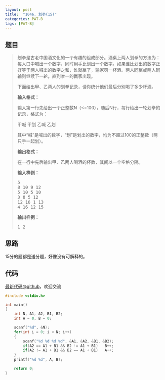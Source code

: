 ```yaml
---
layout: post
title:  "1046. 划拳(15)"
categories: PAT-B
tags: [PAT-B]
---
```


## 题目

> <div id="problemContent">
> <p>
> 划拳是古老中国酒文化的一个有趣的组成部分。酒桌上两人划拳的方法为：每人口中喊出一个数字，同时用手比划出一个数字。如果谁比划出的数字正好等于两人喊出的数字之和，谁就赢了，输家罚一杯酒。两人同赢或两人同输则继续下一轮，直到唯一的赢家出现。
> </p>
> <p>下面给出甲、乙两人的划拳记录，请你统计他们最后分别喝了多少杯酒。</p>
> <p><b>
> 输入格式：
> </b></p>
> <p>
> 输入第一行先给出一个正整数N（&lt;=100），随后N行，每行给出一轮划拳的记录，格式为：</p>
> <p>甲喊 甲划 乙喊 乙划</p>
> <p>其中“喊”是喊出的数字，“划”是划出的数字，均为不超过100的正整数（两只手一起划）。
> </p>
> <p><b>
> 输出格式：
> </b></p>
> <p>
> 在一行中先后输出甲、乙两人喝酒的杯数，其间以一个空格分隔。</p>
> <b>输入样例：</b><pre>
> 5
> 8 10 9 12
> 5 10 5 10
> 3 8 5 12
> 12 18 1 13
> 4 16 12 15
> </pre>
> <b>输出样例：</b><pre>
> 1 2
> </pre>
> </div>

## 思路

15分的题都是送分题，好像没有可解释的。

## 代码

[最新代码@github](https://github.com/OliverLew/PAT/blob/master/PATBasic/1046.c)，欢迎交流
```c
#include <stdio.h>

int main()
{
    int N, A1, A2, B1, B2;
    int A = 0, B = 0;

    scanf("%d", &N);
    for(int i = 0; i < N; i++)
    {
        scanf("%d %d %d %d", &A1, &A2, &B1, &B2);
        if(A2 == A1 + B1 && B2 != A1 + B1)   B++;
        if(A2 != A1 + B1 && B2 == A1 + B1)   A++;
    }
    printf("%d %d", A, B);

    return 0;
}

```